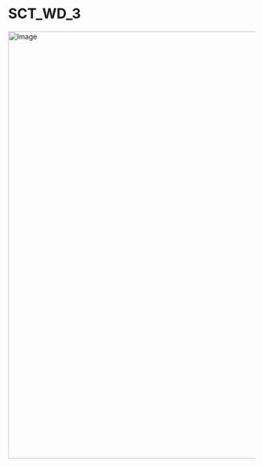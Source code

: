 # SCT_WD_3
<img width="1918" height="868" alt="Image" src="https://github.com/user-attachments/assets/31c8123f-0de5-4923-82de-c12a6331bbe5" />
